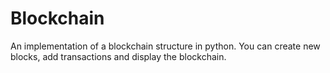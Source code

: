 # Blockchain

An implementation of a blockchain structure in python.
You can create new blocks, add transactions and display
the blockchain.
